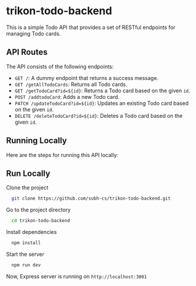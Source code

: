 # trikon-todo-backend

This is a simple Todo API that provides a set of RESTful endpoints for managing Todo cards.

## API Routes

The API consists of the following endpoints:

- `GET /`: A dummy endpoint that returns a success message.
- `GET /getAllTodoCards`: Returns all Todo cards.
- `GET /getTodoCard?id=${id}`: Returns a Todo card based on the given `id`.
- `POST /addtodoCard`: Adds a new Todo card.
- `PATCH /updateTodoCard?id=${id}`: Updates an existing Todo card based on the given `id`.
- `DELETE /deleteTodoCard?id=${id}`: Deletes a Todo card based on the given `id`.

## Running Locally

Here are the steps for running this API locally:

## Run Locally

Clone the project

```bash
  git clone https://github.com/subh-cs/trikon-todo-backend.git
```

Go to the project directory

```bash
  cd trikon-todo-backend
```

Install dependencies

```bash
  npm install
```

Start the server

```bash
  npm run dev
```

Now, Express server is running on `http://localhost:3001`

